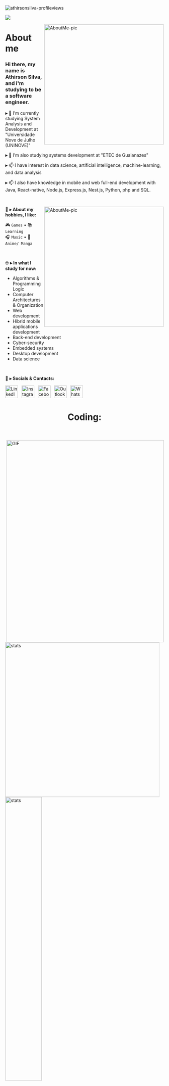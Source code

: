 <!--
❗ ➤ References used in this Repository:
🔗 • https://github.com/kyechan99/capsule-render
🔗 • https://github.com/antonkomarev/github-profile-views-counter
🔗 • https://github.com/DenverCoder1/custom-icon-badges
🔗 • https://github.com/DenverCoder1/github-readme-streak-stats
🔗 • https://github.com/anuraghazra/github-readme-stats
🔗 • https://github.com/alexandresanlim/Badges4-README.md-Profile
🔗 • https://profilepicturemaker.com
🔗 • https://devicon.dev
🔗 • https://shields.io
🔗 • https://emoji.gg
🔗 • https://getemoji.com
🔗 • https://github.com/juletopi/juletopi
-->

<img align="left" src="https://komarev.com/ghpvc/?username=athirsonsilva&color=red" alt="athirsonsilva-profileviews">
&#8196;
<div>

<!-- Typing SVG by DenverCoder1 - https://github.com/DenverCoder1/readme-typing-svg -->
<p>
  <a href="https://github.com/DenverCoder1/readme-typing-svg"><img src="https://readme-typing-svg.demolab.com/?lines=👋%20Hi-%20there%20my%20name%20is%20Athirson%20Silva%20and%20i%20am%20studying%20to%20be%20a%20software%20engineer&font=Fira%20Code&width=1000&height=45&color=f75c7e&vCenter=true&size=20&pause=1000"></a>
</p>

<a href="https://github.com/athirsonsilva"><img border-radius='50%' align="right" src="./assets/me-rounded.png" align="left" width="380" alt="AboutMe-pic"/></a>

<h1>About me</h1>

###

<div align="left">

###

###  Hi there, my name is Athirson Silva, and i'm studying to be a software engineer.

**▸** 🔭 I’m currently studying System Analysis and Development at "Universidade Nove de Julho (UNINOVE)"

**▸** 🔭 I’m also studying systems development at "ETEC de Guaianazes" 

**▸** 📫 I have interest in data science, artificial intelligence, machine-learning, and data analysis

**▸** 📫 I also have knowledge in mobile and web full-end development with Java, React-native, Node.js, Express.js, Nest.js, Python, php and SQL. 

<br>

<a href="https://github.com/athirsonsilva"><img border-radius='50%' align="right" src="./assets/another-me-rounded.png" align="left" width="380" alt="AboutMe-pic"/></a>

👾 **▸ About my hobbies, I like:**

🎮 `Games` • 📚 `Learning` \
 🎧 `Music` • 🍜 `Anime/ Manga`
 
<br> 

🤓 **▸ In what I study for now:**
 
- Algorithms & Programming Logic
- Computer Architectures & Organization
- Web development
- Hibrid mobile applications development
- Back-end development
- Cyber-security
- Embedded systems
- Desktop development
- Data science

<br>

💬 **▸ Socials & Contacts:**

<div align='left'>
    <a href="https://www.linkedin.com/in/https://www.linkedin.com/in/athirson-s-a7723a191/"><img src="https://cdn.jsdelivr.net/gh/devicons/devicon/icons/linkedin/linkedin-original.svg"  width="40" height="40" alt="LinkedIn-icon"></a>&nbsp;&nbsp;
<a href="https://www.instagram.com/juletopi/"><img src="https://cdn3.emoji.gg/emojis/6333-instagram.png" width="40" height="40" alt="Instagram-icon"></a>&nbsp;&nbsp;
<a href="https://www.facebook.com/athirson.silva.5891"><img src="https://cdn.jsdelivr.net/gh/devicons/devicon/icons/facebook/facebook-original.svg" width="40" height="40" alt="Facebook-icon"></a>&nbsp;&nbsp;
<a href="mailto:athirsonarceus@gmail.com"><img src="https://pngimg.com/uploads/email/email_PNG100738.png" width="40" height="40" alt="Outlook-icon"></a>&nbsp;&nbsp;
<a href="http://api.whatsapp.com/send?phone=5511957607177"><img src="https://cdn3.emoji.gg/emojis/6158-whatsapp.png" width="40" height="40" alt="WhatsApp-icon"></a>&nbsp;&nbsp;
</div>

# <h1 align="center">  Coding: </h1>

<header>
  <link rel="stylesheet" href="https://cdn.jsdelivr.net/gh/devicons/devicon@v2.14.0/devicon.min.css">
</header>

<img align="right" alt="GIF" src="https://raw.githubusercontent.com/rahul-jha98/rahul-jha98/main/techstack.gif" height='640px' width="500px"/>
  
<div align="left">
<a href="#"><img src="https://github-readme-stats.vercel.app/api?username=athirsonsilva&show_icons=true&count_private=true&include_all_commits=true&theme=chartreuse-dark&title_color=00ffe5&icon_color=e73737&border_color=0d1017&bg_color=0e1118" width="490" alt="stats"></a>
</div>  
    
<div align="left">
<a href="#"><img width='48%' src="https://github-readme-stats.vercel.app/api/top-langs/?username=athirsonsilva&layout=compact&langs_count=6&include=private&theme=chartreuse-dark&hide=jupyter%20notebook,makefile,c%2B%2B,cmake,hack,shell,css,html&title_color=00ffe5&icon_color=e73737&border_color=0e1118&bg_color=0e1118" alt="stats"></a> 
</div>  

<div align='left'>
 <a href="#"><img src="https://github-readme-streak-stats.herokuapp.com/?user=athirsonsilva&theme=dark&ring=e73737&currStreakNum=ffffff&hide_border=true&background=0E1118" alt="stats"></a>
</div>
  
  <br><br>
  
<!---======================================================================= Github Stats =================================================================--->
<div>
  <div margin='10px auto auto 5px' align="center">
    <img src="./profile-3d-contrib/profile-night-view.svg" />
    <br><br><br><br>
</div>
<!---======================================================================================================================================================--->

<br><br>

 
  # <h1 align='center'> My Projects </h1>
<div align='justify'>

<a href="https://github.com/ancient-softwares/next-meal-web"><img src="https://cdn.jsdelivr.net/gh/devicons/devicon/icons/php/php-original.svg" align="left" width="94" height="94" alt="first-project"/></a>
**Next Meal for business (ETEC) - Etec de Guaianazes (Guaianazes - SP) - TCC (completion of course work)** \
`Back-end developer and analyst` \
<i>Feb. 2022</i> - <i>currently now...</i>
<br/>

<a href="https://github.com/ancient-softwares/next-meal"><img src="https://cdn.jsdelivr.net/gh/devicons/devicon/icons/typescript/typescript-original.svg" radius='50%' align="left" width="94" height="94" alt="second-project"/></a>
**Next meal (ETEC) - Etec de Guaianazes - (Guaianazes - SP) - TCC (completion of course work)** \
`Back-end developer, mobile developer and analyst` \
<i>Feb. 2022</i> - <i>currently now...</i>
<br/>

<a href="https://github.com/athirsonsilva/qrcode-reader"><img src="https://cdn.jsdelivr.net/gh/devicons/devicon/icons/php/php-original.svg" align="left" width="94" height="94" alt="third-project"/></a>
**LanderLanStoreBruh (Etec) - Etec de Guaianazes - SP - PW3 (Web development III)** \
`Full-stack developer` \
<i>Aug. 2022</i> - <i>currently now...</i>
<br/>

<a href="https://github.com/glauberperez/landerlanstorebruh"><img src="https://cdn.jsdelivr.net/gh/devicons/devicon/icons/javascript/javascript-original.svg" align="left" width="94" height="94" alt="fourth-project"/></a>
**QRcode Reader (Etec) - Etec de Guaianazes - (Guaianazes - SP) - PAM2 (Mobile applications development II)** \
`Full-stack developer` \
<i>Aug. 2022</i> - <i>currently now...</i>
<br/>

###

</div>
     
<br><br>
# <h1 align="center">  Activity: </h1>
  
<div align='center' width='100%'>
  
![Athirson's github activity graph](https://activity-graph.herokuapp.com/graph?username=athirsonsilva&theme=xcode&line=fff&title_color=fff&text_color=fff&hide_border=true&area=true&bg_color=30,000000,565957)
  
 </div>
  
<div align='center'>
  <a href="#">
    <img src="https://raw.githubusercontent.com/athirsonsilva/athirsonsilva/output/github-contribution-grid-snake.svg"></img>
  </a>
</div> 
  
 <br><br><br>
 # <h1 align="center">  Technologies: </h1>

# <h2 align="center">  Data science: </h2>
<div align='center'>
  <img margin="auto 20px auto 20px" align="center" alt="Python" height="90" width="100" src="https://raw.githubusercontent.com/devicons/devicon/master/icons/python/python-original.svg" />
  
  <img margin="auto 20px auto 20px" align="center" alt="Jupyter" height="90" width="100" src="https://cdn.jsdelivr.net/gh/devicons/devicon/icons/jupyter/jupyter-original-wordmark.svg" />
  
  <img margin="auto 20px auto 20px" align="center" alt="Pandas" height="90" width="100" src="https://cdn.jsdelivr.net/gh/devicons/devicon/icons/pandas/pandas-original-wordmark.svg" />
  
  <img margin="auto 20px auto 20px" align="center" alt="Pandas" height="90" width="100" src="https://cdn.jsdelivr.net/gh/devicons/devicon/icons/numpy/numpy-original-wordmark.svg" />
  <img margin="auto 20px auto 20px" align="center" alt="SQL" height="90" width="100" src="https://cdn.jsdelivr.net/gh/devicons/devicon/icons/mysql/mysql-original-wordmark.svg" />
    <img margin="auto 20px auto 20px" align="center" alt="SQL" height="90" width="100" src="https://cdn.jsdelivr.net/gh/devicons/devicon/icons/microsoftsqlserver/microsoftsqlserver-plain-wordmark.svg" />
    <img margin="auto 20px auto 20px" align="center" alt="SQL" height="90" width="100" src="https://cdn.jsdelivr.net/gh/devicons/devicon/icons/mongodb/mongodb-original-wordmark.svg" />
  
</div>

# <h2 align="center">  Software engineering: </h2>
<div align='center'>

<h3 align='center'> Front-end </h3><br>

  <img margin="auto 20px auto 20px" align="center" alt="Typescript" height="90" width="100" src="https://cdn.jsdelivr.net/gh/devicons/devicon/icons/typescript/typescript-original.svg" />
  <img margin="auto 20px auto 20px" align="center" alt="JavaScript" height="90" width="100" src="https://cdn.jsdelivr.net/gh/devicons/devicon/icons/javascript/javascript-original.svg" />
        <img margin="auto 20px auto 20px" align="center" alt="React" height="90" width="100" src="https://cdn.jsdelivr.net/gh/devicons/devicon/icons/react/react-original-wordmark.svg" />
        <img margin="auto 20px auto 20px" align="center" alt="React" height="90" width="100" src="https://cdn.jsdelivr.net/gh/devicons/devicon/icons/html5/html5-plain-wordmark.svg" />
        <img margin="auto 20px auto 20px" align="center" alt="React" height="90" width="100" src="https://cdn.jsdelivr.net/gh/devicons/devicon/icons/css3/css3-plain-wordmark.svg" />
        <img margin="auto 20px auto 20px" align="center" alt="React" height="90" width="100" src="https://cdn.jsdelivr.net/gh/devicons/devicon/icons/bootstrap/bootstrap-plain-wordmark.svg" />
        
        

  
<h3 align='center'> Back-end </h3><br>

  <img margin="auto 20px auto 20px" align="center" alt="Java" height="90" width="100" src="https://cdn.jsdelivr.net/gh/devicons/devicon/icons/java/java-original.svg" />
  <img margin="auto 20px auto 20px" align="center" alt="Php" height="90" width="100" src="https://cdn.jsdelivr.net/gh/devicons/devicon/icons/php/php-original.svg" />
    <img margin="auto 20px auto 20px" align="center" alt="NestJS" height="90" width="100" src="https://cdn.jsdelivr.net/gh/devicons/devicon/icons/nestjs/nestjs-plain-wordmark.svg" />
        <img margin="auto 20px auto 20px" align="center" alt="Express" height="90" width="100" src="https://cdn.jsdelivr.net/gh/devicons/devicon/icons/express/express-original-wordmark.svg" />
        <img margin="auto 20px auto 20px" align="center" alt="Laravel" height="90" width="100" src="https://cdn.jsdelivr.net/gh/devicons/devicon/icons/laravel/laravel-plain-wordmark.svg" />
         <img margin="auto 20px auto 20px" align="center" alt="Laravel" height="90" width="100" src="https://cdn.jsdelivr.net/gh/devicons/devicon/icons/nodejs/nodejs-plain-wordmark.svg" />
       

<br><br><br>

# Education

###


<div align='justify'>

<a href="https://www.uninove.br/"><img src="./assets/uninove.png" align="left" width="94" height="94" alt="UNINOVE-pic"/></a>
**UNINOVE (Universidade Nove de Julho) - Polo Memorial (Barra-funda/ SP) - Remoto/ EaD** \
[**UNINOVE - Polo Memorial (EaD)**](https://www.uninove.br/) • `Private University` \
Graduation in System Analysis and Development \
<i>Jul. 2021</i> - <i>currently now...</i>
<br/>

<a href="https://www.escol.as/192529-cosme-de-faria-major"><img src="./assets/major.jpg" align="left" width="94" height="94" alt="MAJOR-pic"/></a>
**E.E. Major Cosme de Faria (Escola Estadual Major Cosme De Faria) Guaianazes - SP** \
[**E.E. Major Cosme de Faria**](https://www.escol.as/192529-cosme-de-faria-major) • `School & High School` \
Student in School and High School \
<i>Feb. 2014</i> - <i>Dec. 2019</i>
<br/>

<a href="https://www.cps.sp.gov.br/etecs/etec-de-guaianazes-guaianazes/"><img src="./assets/etec.jpg" align="left" width="94" height="94" alt="ETEC-pic"/></a>
**CPS Etec (Centro de educação Paula Souza - Etec de Guaianazes) Guaianazes - SP** \
[**Etec de Guaianazes**](https://www.cps.sp.gov.br/etecs/etec-de-guaianazes-guaianazes/) • `High School & technical education` \
Student in Administration Technical education \
<i>Feb. 2019</i> - <i>Dec. 2020</i>
<br/>

<a href="https://www.cps.sp.gov.br/etecs/etec-de-guaianazes-guaianazes/"><img src="./assets/etec.jpg" align="left" width="94" height="94" alt="ETEC-pic"/></a>
**CPS Etec (Centro de educação Paula Souza - Etec de Guaianazes) Guaianazes - SP** \
[**Etec de Guaianazes**](https://www.cps.sp.gov.br/etecs/etec-de-guaianazes-guaianazes/) • `High School & technical education` \
Student in System Development Technical education \
<i>Feb. 2019</i> - <i>currently now...</i>
<br/>

###

</div>

# <h1 align="center">  Contact me: </h1>

<div align="center">

### <a href="https://emoji.gg/emoji/3468_book_n_quill"><img src="https://cdn3.emoji.gg/emojis/3468_book_n_quill.png" width="23" height="23" alt="BooknQuill-emoji"></a>&#160; What am I currently learning?
<img align="center" src="https://capsule-render.vercel.app/api?type=rect&color=dc4444&height=3&section=header&%20render">

<div align="center">
&#8196; 
 
| IDEs & Frameworks: | Languages & Tools: |
| ------------------ | ------------------ |
| <a href="https://github.com/alexandresanlim/Badges4-README.md-Profile"><img src="https://img.shields.io/badge/Jupyter-F37626.svg?&style=for-the-badge&logo=Jupyter&logoColor=white" alt="Jupyter-badge"></a> &#160; <a href="https://github.com/alexandresanlim/Badges4-README.md-Profile"><img src="https://img.shields.io/badge/VSCode-0078D4?style=for-the-badge&logo=visual%20studio%20code&logoColor=white" alt="VSCode-badge"></a> | &#160;&#160; <a href="https://devicon.dev/"><img src="https://cdn.jsdelivr.net/gh/devicons/devicon/icons/javascript/javascript-original.svg" width="50" height="35" alt="JavaScript"><a href="https://devicon.dev/"><img src="https://cdn.jsdelivr.net/gh/devicons/devicon/icons/typescript/typescript-original.svg" width="50" height="35" alt="TypeScript"></a> <a href="https://devicon.dev/"><img src="https://cdn.jsdelivr.net/gh/devicons/devicon/icons/python/python-original.svg" width="50" height="35" alt="Python"></a> <a href="https://devicon.dev/"><img src="https://cdn.jsdelivr.net/gh/devicons/devicon/icons/php/php-original.svg" width="50" height="35" alt="PHP-icon"></a></a> <a href="https://devicon.dev/"><img src="https://cdn.jsdelivr.net/gh/devicons/devicon/icons/java/java-original-wordmark.svg" width="50" height="35" alt="Java-icon"></a>
| &nbsp;&#160;&#160; <a href="https://github.com/alexandresanlim/Badges4-README.md-Profile"><img src="https://img.shields.io/badge/GitKraken-179287?style=for-the-badge&logo=GitKraken&logoColor=white" alt="GitKraken-badge"> &#160; </a> <a href="https://github.com/alexandresanlim/Badges4-README.md-Profile"><img src="https://img.shields.io/badge/GitHub-100000?style=for-the-badge&logo=github&logoColor=white" alt="GitHub-badge"></a>| &#8199;&#8199;&#8199;&#8199;&nbsp; <a href="https://devicon.dev/"><img src="https://cdn.jsdelivr.net/gh/devicons/devicon/icons/git/git-original.svg" width="50" height="35" alt="Git-icon"></a>
</div>

###
&#8196; 

<div align="center">
<a href="https://user-images.githubusercontent.com/76459155/190626822-07db797b-c700-49ba-acc6-9dbcc32ef235.png"><img align="center" src="https://user-images.githubusercontent.com/76459155/189621564-f03a3dc6-3ef8-404e-8bfc-17815b409f2a.png" align="center" width="530" height="75" alt="ThanksForVisiting-pic" /></a> &#8196; <a href="https://emoji.gg/emoji/1564-momijiwave"><img src="https://cdn3.emoji.gg/emojis/1564-momijiwave.png" width="48" height="48" alt="MomijiWave-emoji"></a>
</div>   
   
